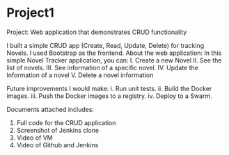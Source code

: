 # Project1

Project: Web application that demonstrates CRUD functionality

I built a simple CRUD app (Create, Read, Update, Delete) for tracking Novels.  I used Bootstrap as the frontend. 
About the web application: In this simple Novel Tracker application, you can: 
I.	Create a new Novel 
II.	See the list of novels. 
III. See information of a specific novel. 
IV.	Update the Information of a novel 
V.	Delete a novel information

Future improvements I would make:
i.	Run unit tests. 
ii.	Build the Docker images. 
iii. Push the Docker images to a registry. 
iv.	Deploy to a Swarm.


Documents attached includes:
1.	Full code for the CRUD application
2.	Screenshot of Jenkins clone
3.	Video of VM
4.	Video of Github and Jenkins

